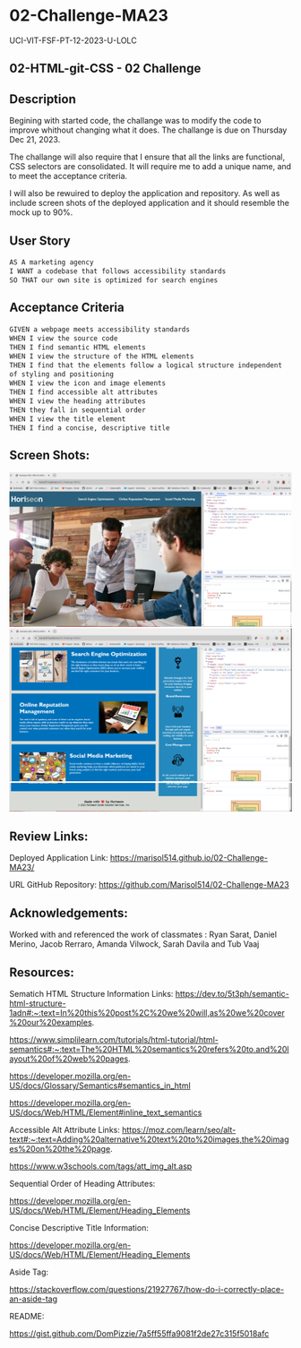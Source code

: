 # 02-Challenge-MA23
UCI-VIT-FSF-PT-12-2023-U-LOLC
## 02-HTML-git-CSS - 02 Challenge

## Description
Begining with started code, the challange was to modify the code to improve whithout changing what it does. The challange is due on Thursday Dec 21, 2023. 

The challange will also require that I ensure that all the links are functional, CSS selectors are consolidated. It will require me to add a unique name, and to meet the acceptance criteria. 

I will also be rewuired to deploy the application and repository. As well as include screen shots of the deployed application and it should resemble the mock up to 90%. 


## User Story
```
AS A marketing agency
I WANT a codebase that follows accessibility standards
SO THAT our own site is optimized for search engines
```
## Acceptance Criteria

```
GIVEN a webpage meets accessibility standards
WHEN I view the source code
THEN I find semantic HTML elements
WHEN I view the structure of the HTML elements
THEN I find that the elements follow a logical structure independent of styling and positioning
WHEN I view the icon and image elements
THEN I find accessible alt attributes
WHEN I view the heading attributes
THEN they fall in sequential order
WHEN I view the title element
THEN I find a concise, descriptive title
```

## Screen Shots:
![Alt text](image.png)
![Alt text](image-1.png)
![Alt text](image-2.png)

## Review Links: 

Deployed Application Link: https://marisol514.github.io/02-Challenge-MA23/

URL GitHub Repository: https://github.com/Marisol514/02-Challenge-MA23


## Acknowledgements:
Worked with and referenced the work of classmates : Ryan Sarat, Daniel Merino, Jacob Rerraro, Amanda Vilwock, Sarah Davila and Tub Vaaj

## Resources: 

Sematich HTML Structure Information Links: 
https://dev.to/5t3ph/semantic-html-structure-1adn#:~:text=In%20this%20post%2C%20we%20will,as%20we%20cover%20our%20examples. 

https://www.simplilearn.com/tutorials/html-tutorial/html-semantics#:~:text=The%20HTML%20semantics%20refers%20to,and%20layout%20of%20web%20pages.

https://developer.mozilla.org/en-US/docs/Glossary/Semantics#semantics_in_html

https://developer.mozilla.org/en-US/docs/Web/HTML/Element#inline_text_semantics

Accessible Alt Attribute Links:
https://moz.com/learn/seo/alt-text#:~:text=Adding%20alternative%20text%20to%20images,the%20images%20on%20the%20page.

https://www.w3schools.com/tags/att_img_alt.asp

Sequential Order of Heading Attributes: 

https://developer.mozilla.org/en-US/docs/Web/HTML/Element/Heading_Elements  

Concise Descriptive Title Information: 

https://developer.mozilla.org/en-US/docs/Web/HTML/Element/Heading_Elements

Aside Tag: 

https://stackoverflow.com/questions/21927767/how-do-i-correctly-place-an-aside-tag

README:

https://gist.github.com/DomPizzie/7a5ff55ffa9081f2de27c315f5018afc

